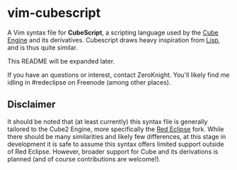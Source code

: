 vim-cubescript
==============

A Vim syntax file for **CubeScript**, a scripting language used by the [Cube
Engine][1] and its derivatives. Cubescript draws heavy inspiration from
[Lisp][2], and is thus quite similar.

This README will be expanded later.

If you have an questions or interest, contact ZeroKnight. You'll likely find me
idling in #redeclipse on Freenode (among other places).

Disclaimer
----------
It should be noted that (at least currently) this syntax file is generally
tailored to the Cube2 Engine, more specifically the [Red Eclipse][3] fork.
While there should be many similarities and likely few differences, at this
stage in development it is safe to assume this syntax offers limited support
outside of Red Eclipse. However, broader support for Cube and its derivations is
planned (and of course contributions are welcome!).

[1]: http://cubeengine.com/
[2]: https://xkcd.com/224/
[3]: http://redeclipse.net
